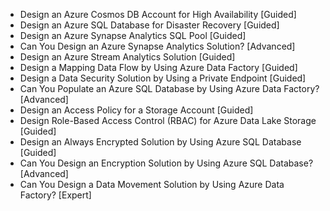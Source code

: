 - Design an Azure Cosmos DB Account for High Availability [Guided]
- Design an Azure SQL Database for Disaster Recovery [Guided]
- Design an Azure Synapse Analytics SQL Pool [Guided]
- Can You  Design an Azure Synapse Analytics Solution? [Advanced]
- Design an Azure Stream Analytics Solution [Guided]
- Design a Mapping Data Flow by Using Azure Data Factory [Guided]
- Design a Data Security Solution by Using a Private Endpoint [Guided]
- Can You Populate an Azure SQL Database by Using Azure Data Factory? [Advanced]
- Design an Access Policy for a Storage Account [Guided]
- Design Role-Based Access Control (RBAC) for Azure Data Lake Storage [Guided]
- Design an Always Encrypted Solution by Using Azure SQL Database [Guided]
- Can You Design an Encryption Solution by Using Azure SQL Database? [Advanced]
- Can You Design a Data Movement Solution by Using Azure Data Factory?  [Expert]
